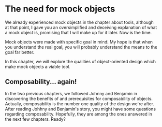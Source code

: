 The need for mock objects
=========================

We already experienced mock objects in the chapter about tools, although at that point, I gave you an oversimplified and deceiving explanation of what a mock object is, promising that I will make up for it later. Now is the time.

Mock objects were made with specific goal in mind. My hope is that when you understand the real goal, you will probably understand the means to the goal far better.

In this chapter, we will explore the qualities of object-oriented design which make mock objects a viable tool.

Composability... again!
-----------------------

In the two previous chapters, we followed Johnny and Benjamin in discovering the benefits of and prerequisites for composability of objects. Actually, composability is the number one quality of the design we're after. After reading Johhny and Benjamin's story, you might have some questions regarding composability. Hopefully, they are among the ones answered in the next few chapters. Ready?

